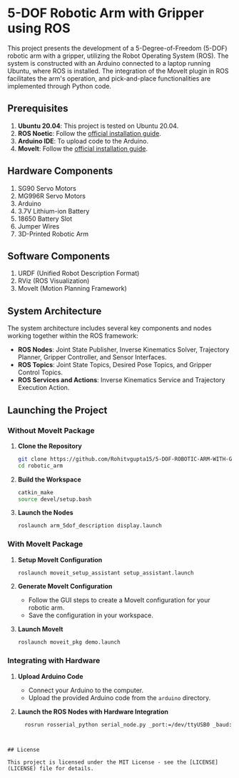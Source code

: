 # 5-DOF Robotic Arm with Gripper using ROS

This project presents the development of a 5-Degree-of-Freedom (5-DOF) robotic arm with a gripper, utilizing the Robot Operating System (ROS). The system is constructed with an Arduino connected to a laptop running Ubuntu, where ROS is installed. The integration of the MoveIt plugin in ROS facilitates the arm's operation, and pick-and-place functionalities are implemented through Python code.

## Prerequisites

1. **Ubuntu 20.04**: This project is tested on Ubuntu 20.04.
2. **ROS Noetic**: Follow the [official installation guide](http://wiki.ros.org/noetic/Installation/Ubuntu).
3. **Arduino IDE**: To upload code to the Arduino.
4. **MoveIt**: Follow the [official installation guide](https://moveit.ros.org/install/).

## Hardware Components

1. SG90 Servo Motors
2. MG996R Servo Motors
3. Arduino
4. 3.7V Lithium-ion Battery
5. 18650 Battery Slot
6. Jumper Wires
7. 3D-Printed Robotic Arm

## Software Components

1. URDF (Unified Robot Description Format)
2. RViz (ROS Visualization)
3. MoveIt (Motion Planning Framework)

## System Architecture

The system architecture includes several key components and nodes working together within the ROS framework:

- **ROS Nodes**: Joint State Publisher, Inverse Kinematics Solver, Trajectory Planner, Gripper Controller, and Sensor Interfaces.
- **ROS Topics**: Joint State Topics, Desired Pose Topics, and Gripper Control Topics.
- **ROS Services and Actions**: Inverse Kinematics Service and Trajectory Execution Action.

## Launching the Project

### Without MoveIt Package

1. **Clone the Repository**
    ```bash
    git clone https://github.com/Rohitvgupta15/5-DOF-ROBOTIC-ARM-WITH-GRIPPER.git
    cd robotic_arm
    ```

2. **Build the Workspace**
    ```bash
    catkin_make
    source devel/setup.bash
    ```

3. **Launch the Nodes**
    ```bash
    roslaunch arm_5dof_description display.launch
    ```

### With MoveIt Package

1. **Setup MoveIt Configuration**
    ```bash
    roslaunch moveit_setup_assistant setup_assistant.launch
    ```

2. **Generate MoveIt Configuration**
    - Follow the GUI steps to create a MoveIt configuration for your robotic arm.
    - Save the configuration in your workspace.

3. **Launch MoveIt**
    ```bash
    roslaunch moveit_pkg demo.launch
    ```

### Integrating with Hardware

1. **Upload Arduino Code**
    - Connect your Arduino to the computer.
    - Upload the provided Arduino code from the `arduino` directory.

2. **Launch the ROS Nodes with Hardware Integration**
    ```bash
      rosrun rosserial_python serial_node.py _port:=/dev/ttyUSB0 _baud:=115200  
```


## License

This project is licensed under the MIT License - see the [LICENSE](LICENSE) file for details.
